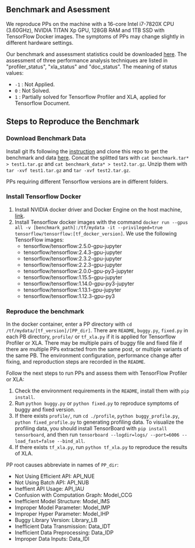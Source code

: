 ## Benchmark and Asessment
We reproduce PPs on the machine with a 16-core Intel i7-7820X CPU (3.60GHz), NVIDIA TITAN Xp GPU, 128GB RAM and 1TB SSD with TensorFlow Docker images.
The symptoms of PPs may change slightly in different hardware settings.

Our benchmark and assessment statistics could be downloaded [here](https://github.com/DLPerf/DLPerf.github.io/tree/main/benchmark/benchmark.csv).
The assessment of three performance analysis techniques are listed in "profiler_status", "xla_status" and "doc_status". The meaning of status values:
- `-1` : Not Applied.
- `0` : Not Solved.
- `1` : Partially solved for Tensorflow Profiler and XLA, applied for Tensorflow Document.

## Steps to Reproduce the Benchmark
### Download Benchmark Data
Install git lfs following the [instruction](https://git-lfs.github.com/) and clone this repo to get the benchmark and data [here](https://github.com/DLPerf/DLPerf.github.io/tree/main/benchmark/download).
Concat the splitted tars with `cat benchmark.tar* > test1.tar.gz` and `cat benchmark_data* > test2.tar.gz`. Unzip them with `tar -xvf test1.tar.gz` and `tar -xvf test2.tar.gz`.

PPs requiring different Tensorflow versions are in different folders. 

### Install Tensorflow Docker
1. Install NVIDIA docker driver and Docker Engine on the host machine, [link](https://github.com/NVIDIA/nvidia-docker/wiki/Frequently-Asked-Questions#how-do-i-install-the-nvidia-driver).
2. Install Tensorflow docker images with the command `docker run --gpus all -v [benchmark_path]:/tf/mydata -it --privileged=true tensorflow/tensorflow:[tf_docker_version]`. We use the following TensorFlow images:
   - tensorflow/tensorflow:2.5.0-gpu-jupyter
   - tensorflow/tensorflow:2.4.3-gpu-jupyter
   - tensorflow/tensorflow:2.3.2-gpu-jupyter
   - tensorflow/tensorflow:2.2.3-gpu-jupyter
   - tensorflow/tensorflow:2.0.0-gpu-py3-jupyter
   - tensorflow/tensorflow:1.15.5-gpu-jupyter
   - tensorflow/tensorflow:1.14.0-gpu-py3-jupyter
   - tensorflow/tensorflow:1.13.1-gpu-jupyter
   - tensorflow/tensorflow:1.12.3-gpu-py3


### Reproduce the benchmark
In the docker container, enter a PP directory with `cd /tf/mydata/[tf_version]/[PP_dir]`. There are `README`, `buggy.py`, `fixed.py` in each PB directory, `profile/` or `tf_xla.py` if it is applied for Tensorflow Profiler or XLA.
There may be multiple pairs of buggy file and fixed file if there are multiple PPs extracted from the same post, or multiple variants of the same PB.
The environment configuration, performance change after fixing, and reproduction steps are recorded in the `README`.

Follow the next steps to run PPs and assess them with TensorFlow Profiler or XLA:
1. Check the environment requirements in the `README`, install them with `pip install`.
2. Run `python buggy.py` or `python fixed.py` to reproduce symptoms of buggy and fixed version. 
3. If there exists `profile/`, run  `cd ./profile`,  `python buggy_profile.py`, `python fixed_profile.py` to generating profiling data. To visualize the profiling data, you should install TensorBoard with `pip install tensorboard`, and then run `tensorboard --logdir=logs/ --port=6006 --load_fast=false --bind_all`.
4. If there exists `tf_xla.py`, run  `python tf_xla.py` to reproduce the results of XLA.

PP root causes abbreviate in names of `PP_dir`:
- Not Using Efficient API: API_NUE
- Not Using Batch API: API_NUB
- Ineffient API Usage: API_IAU
- Confusion with Computation Graph: Model_CCG
- Inefficient Model Structure: Model_IMS
- Improper Model Parameter: Model_IMP
- Improper Hyper Parameter: Model_IHP
- Buggy Library Version: Library_LB
- Inefficient Data Transmission: Data_IDT
- Inefficient Data Preprocessing: Data_IDP
- Improper Data Inputs: Data_IDI

